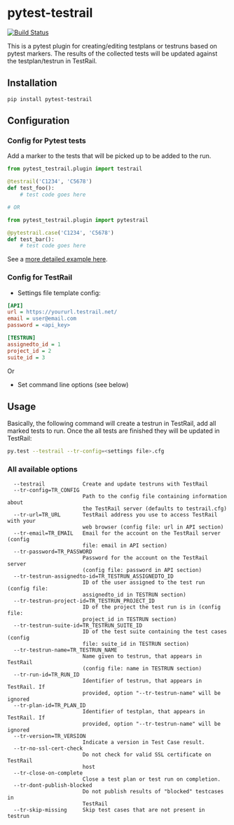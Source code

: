 pytest-testrail
===============

[![Build Status](https://travis-ci.org/allankp/pytest-testrail.svg?branch=master)](https://travis-ci.org/allankp/pytest-testrail)


This is a pytest plugin for creating/editing testplans or testruns based on pytest markers.
The results of the collected tests will be updated against the testplan/testrun in TestRail.

Installation
------------

    pip install pytest-testrail


Configuration
-------------

### Config for Pytest tests

Add a marker to the tests that will be picked up to be added to the run.

```python
from pytest_testrail.plugin import testrail

@testrail('C1234', 'C5678')
def test_foo():
    # test code goes here

# OR	

from pytest_testrail.plugin import pytestrail

@pytestrail.case('C1234', 'C5678')
def test_bar():
    # test code goes here
```

See a [more detailed example here](tests/livetest/livetest.py).

### Config for TestRail

* Settings file template config:

```ini
[API]
url = https://yoururl.testrail.net/
email = user@email.com
password = <api_key>

[TESTRUN]
assignedto_id = 1
project_id = 2
suite_id = 3
```

Or

* Set command line options (see below)

Usage
-----

Basically, the following command will create a testrun in TestRail, add all marked tests to run.
Once the all tests are finished they will be updated in TestRail:

```bash
py.test --testrail --tr-config=<settings file>.cfg
```

### All available options

```
  --testrail            Create and update testruns with TestRail
  --tr-config=TR_CONFIG
                        Path to the config file containing information about
                        the TestRail server (defaults to testrail.cfg)
  --tr-url=TR_URL       TestRail address you use to access TestRail with your
                        web browser (config file: url in API section)
  --tr-email=TR_EMAIL   Email for the account on the TestRail server (config
                        file: email in API section)
  --tr-password=TR_PASSWORD
                        Password for the account on the TestRail server
                        (config file: password in API section)
  --tr-testrun-assignedto-id=TR_TESTRUN_ASSIGNEDTO_ID
                        ID of the user assigned to the test run (config file:
                        assignedto_id in TESTRUN section)
  --tr-testrun-project-id=TR_TESTRUN_PROJECT_ID
                        ID of the project the test run is in (config file:
                        project_id in TESTRUN section)
  --tr-testrun-suite-id=TR_TESTRUN_SUITE_ID
                        ID of the test suite containing the test cases (config
                        file: suite_id in TESTRUN section)
  --tr-testrun-name=TR_TESTRUN_NAME
                        Name given to testrun, that appears in TestRail
                        (config file: name in TESTRUN section)
  --tr-run-id=TR_RUN_ID
                        Identifier of testrun, that appears in TestRail. If
                        provided, option "--tr-testrun-name" will be ignored
  --tr-plan-id=TR_PLAN_ID
                        Identifier of testplan, that appears in TestRail. If
                        provided, option "--tr-testrun-name" will be ignored
  --tr-version=TR_VERSION
                        Indicate a version in Test Case result.
  --tr-no-ssl-cert-check
                        Do not check for valid SSL certificate on TestRail
                        host
  --tr-close-on-complete
                        Close a test plan or test run on completion.
  --tr-dont-publish-blocked
                        Do not publish results of "blocked" testcases in
                        TestRail
  --tr-skip-missing     Skip test cases that are not present in testrun
```